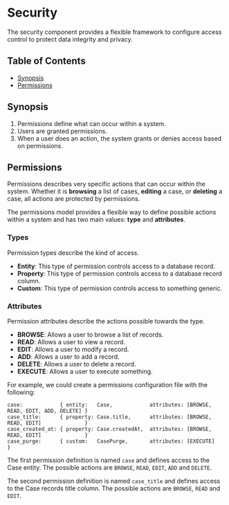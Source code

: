 # Security

The security component provides a flexible framework to configure access control to protect data integrity and privacy.

## Table of Contents

- [Synopsis](#synopsis)
- [Permissions](#permissions)

## Synopsis

1. Permissions define what can occur within a system.
2. Users are granted permissions.
3. When a user does an action, the system grants or denies access based on permissions.

## Permissions

Permissions describes very specific actions that can occur within the system. Whether it is **browsing** a list of cases, **editing** a case, or **deleting** a case, all actions are protected by permissions.

The permissions model provides a flexible way to define possible actions within a system and has two main values: **type** and **attributes**. 

### Types

Permission types describe the kind of access.

- **Entity**: This type of permission controls access to a database record.
- **Property**: This type of permission controls access to a database record column.
- **Custom**: This type of permission controls access to something generic.

### Attributes

Permission attributes describe the actions possible towards the type.

- **BROWSE**: Allows a user to browse a list of records.
- **READ**: Allows a user to view a record.
- **EDIT**: Allows a user to modify a record.
- **ADD**: Allows a user to add a record.
- **DELETE**: Allows a user to delete a record.
- **EXECUTE**: Allows a user to execute something.

For example, we could create a permissions configuration file with the following:

```
case:            { entity:   Case,            attributes: [BROWSE, READ, EDIT, ADD, DELETE] }
case_title:      { property: Case.title,      attributes: [BROWSE, READ, EDIT]              }
case_created_at: { property: Case.createdAt,  attributes: [BROWSE, READ, EDIT]              }
case_purge:      { custom:   CasePurge,       attributes: [EXECUTE]                         }
```

The first permission definition is named `case` and defines access to the Case entity. The possible actions are `BROWSE`, `READ`, `EDIT`, `ADD` and `DELETE`. 

The second permission definition is named `case_title` and defines access to the Case records title column. The possible actions are `BROWSE`, `READ` and `EDIT`.

